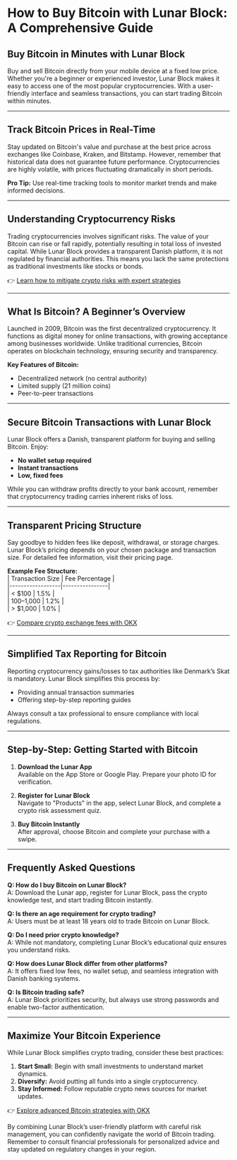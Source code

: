 # How to Buy Bitcoin with Lunar Block: A Comprehensive Guide  

## Buy Bitcoin in Minutes with Lunar Block  

Buy and sell Bitcoin directly from your mobile device at a fixed low price. Whether you're a beginner or experienced investor, Lunar Block makes it easy to access one of the most popular cryptocurrencies. With a user-friendly interface and seamless transactions, you can start trading Bitcoin within minutes.  

---

## Track Bitcoin Prices in Real-Time  

Stay updated on Bitcoin's value and purchase at the best price across exchanges like Coinbase, Kraken, and Bitstamp. However, remember that historical data does not guarantee future performance. Cryptocurrencies are highly volatile, with prices fluctuating dramatically in short periods.  

**Pro Tip:** Use real-time tracking tools to monitor market trends and make informed decisions.  

---

## Understanding Cryptocurrency Risks  

Trading cryptocurrencies involves significant risks. The value of your Bitcoin can rise or fall rapidly, potentially resulting in total loss of invested capital. While Lunar Block provides a transparent Danish platform, it is not regulated by financial authorities. This means you lack the same protections as traditional investments like stocks or bonds.  

👉 [Learn how to mitigate crypto risks with expert strategies](https://bit.ly/okx-bonus)  

---

## What Is Bitcoin? A Beginner’s Overview  

Launched in 2009, Bitcoin was the first decentralized cryptocurrency. It functions as digital money for online transactions, with growing acceptance among businesses worldwide. Unlike traditional currencies, Bitcoin operates on blockchain technology, ensuring security and transparency.  

**Key Features of Bitcoin:**  
- Decentralized network (no central authority)  
- Limited supply (21 million coins)  
- Peer-to-peer transactions  

---

## Secure Bitcoin Transactions with Lunar Block  

Lunar Block offers a Danish, transparent platform for buying and selling Bitcoin. Enjoy:  
- **No wallet setup required**  
- **Instant transactions**  
- **Low, fixed fees**  

While you can withdraw profits directly to your bank account, remember that cryptocurrency trading carries inherent risks of loss.  

---

## Transparent Pricing Structure  

Say goodbye to hidden fees like deposit, withdrawal, or storage charges. Lunar Block’s pricing depends on your chosen package and transaction size. For detailed fee information, visit their pricing page.  

**Example Fee Structure:**  
| Transaction Size | Fee Percentage |  
|------------------|----------------|  
| < $100           | 1.5%           |  
| $100–$1,000      | 1.2%           |  
| > $1,000         | 1.0%           |  

👉 [Compare crypto exchange fees with OKX](https://bit.ly/okx-bonus)  

---

## Simplified Tax Reporting for Bitcoin  

Reporting cryptocurrency gains/losses to tax authorities like Denmark’s Skat is mandatory. Lunar Block simplifies this process by:  
- Providing annual transaction summaries  
- Offering step-by-step reporting guides  

Always consult a tax professional to ensure compliance with local regulations.  

---

## Step-by-Step: Getting Started with Bitcoin  

1. **Download the Lunar App**  
   Available on the App Store or Google Play. Prepare your photo ID for verification.  

2. **Register for Lunar Block**  
   Navigate to "Products" in the app, select Lunar Block, and complete a crypto risk assessment quiz.  

3. **Buy Bitcoin Instantly**  
   After approval, choose Bitcoin and complete your purchase with a swipe.  

---

## Frequently Asked Questions  

**Q: How do I buy Bitcoin on Lunar Block?**  
A: Download the Lunar app, register for Lunar Block, pass the crypto knowledge test, and start trading Bitcoin instantly.  

**Q: Is there an age requirement for crypto trading?**  
A: Users must be at least 18 years old to trade Bitcoin on Lunar Block.  

**Q: Do I need prior crypto knowledge?**  
A: While not mandatory, completing Lunar Block’s educational quiz ensures you understand risks.  

**Q: How does Lunar Block differ from other platforms?**  
A: It offers fixed low fees, no wallet setup, and seamless integration with Danish banking systems.  

**Q: Is Bitcoin trading safe?**  
A: Lunar Block prioritizes security, but always use strong passwords and enable two-factor authentication.  

---

## Maximize Your Bitcoin Experience  

While Lunar Block simplifies crypto trading, consider these best practices:  
1. **Start Small:** Begin with small investments to understand market dynamics.  
2. **Diversify:** Avoid putting all funds into a single cryptocurrency.  
3. **Stay Informed:** Follow reputable crypto news sources for market updates.  

👉 [Explore advanced Bitcoin strategies with OKX](https://bit.ly/okx-bonus)  

By combining Lunar Block’s user-friendly platform with careful risk management, you can confidently navigate the world of Bitcoin trading. Remember to consult financial professionals for personalized advice and stay updated on regulatory changes in your region.